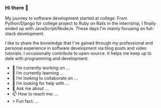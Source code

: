 ### Hi there 👋

My journey to software development started at college. From Python/Django for college project to Ruby on Rails in the internship, I finally ended up with JavaScript/NodeJs. These days I'm mainly focusing on full-stack development.

I like to share the knowledge that I've gained through my professional and personal experience in software development via blog posts and video tutorials. I occasionally contribute to open-source. It helps me keep up to date with programming and development.

- 🔭 I’m currently working on ...
- 🌱 I’m currently learning ...
- 👯 I’m looking to collaborate on ...
- 🤔 I’m looking for help with ...
- 💬 Ask me about ...
- 📫 How to reach me: ...
- ⚡ Fun fact: ...
